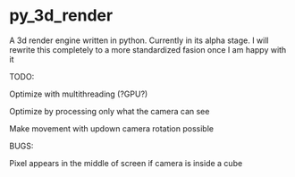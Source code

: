 # py_3d_render
A 3d render engine written in python. Currently in its alpha stage. I will rewrite this completely to a more standardized fasion once I am happy with it





TODO:

Optimize with multithreading (?GPU?)

Optimize by processing only what the camera can see
  
Make movement with updown camera rotation possible
  


BUGS:

Pixel appears in the middle of screen if camera is inside a cube

